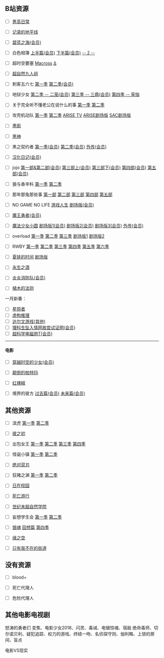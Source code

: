 ## B站资源

- [ ] <a href="https://www.bilibili.com/bangumi/media/md2680/">男高日常</a>  
- [ ] <a href="https://www.bilibili.com/bangumi/play/ss289/">记录的地平线</a>  

- [ ] <a href="https://www.bilibili.com/bangumi/media/md102312/">碧蓝之海(会员)</a>  
- [ ] 白色相簿  <a href="https://www.bilibili.com/bangumi/media/md1078">上半篇(会员)</a>  <a href="https://www.bilibili.com/bangumi/media/md28220987">下半篇(会员)</a>  <a href="https://www.bilibili.com/bangumi/media/md3516/">-- 2 --</a>  
- [ ] 超时空要塞  <a href="https://www.bilibili.com/bangumi/media/md1187/">Macross</a>  <a href="https://www.bilibili.com/bangumi/media/md3530/">Δ</a>  
- [ ] <a href="https://www.bilibili.com/bangumi/media/md5526">超自然九人组</a>  
- [ ] 刺客五六七  <a href="https://www.bilibili.com/bangumi/media/md6360/">第一季</a>  <a href="https://www.bilibili.com/bangumi/media/md28222513/">第二季(会员)</a>  
- [ ] 地狱少女  <a href="https://www.bilibili.com/bangumi/media/md28220983">第二季 -- 二笼(会员)</a>  <a href="https://www.bilibili.com/bangumi/media/md28220469">第三季 -- 三鼎(会员)</a>  <a href="https://www.bilibili.com/bangumi/media/md6341/">第四季 -- 宵伽</a>  
- [ ] 关于完全听不懂老公在说什么的事  <a href="https://www.bilibili.com/bangumi/media/md1530/">第一季</a>  <a href="https://www.bilibili.com/bangumi/media/md1655">第二季</a>  
- [ ] 攻壳机动队  <a href="https://www.bilibili.com/bangumi/media/md1564">第一季</a>  <a href="https://www.bilibili.com/bangumi/media/md1565">第二季</a>  <a href="https://www.bilibili.com/bangumi/media/md1568">ARISE TV</a>  <a href="https://www.bilibili.com/bangumi/media/md5180">ARISE剧场版</a>  <a href="https://www.bilibili.com/bangumi/media/md1566">SAC剧场版</a>  
- [ ] <a href="https://www.bilibili.com/bangumi/media/md2601">黑街</a>  
- [ ] <a href="https://www.bilibili.com/bangumi/media/md1102/">黑神</a>  
- [ ] 黑之契约者  <a href="https://www.bilibili.com/bangumi/media/md1064/">第一季(会员)</a>  <a href="https://www.bilibili.com/bangumi/media/md1065">第二季(会员)</a>  <a href="https://www.bilibili.com/bangumi/media/md1066/">外传(会员)</a>  
- [ ] <a href="https://www.bilibili.com/bangumi/media/md4314622">汉化日记(会员)</a>  
- [ ] jojo  <a href="https://www.bilibili.com/bangumi/media/md28223479">第一部&第二部(会员)</a>  <a href="https://www.bilibili.com/bangumi/media/md28223481">第三部上(会员)</a>  <a href="https://www.bilibili.com/bangumi/media/md28223483">第三部下(会员)</a>  <a href="https://www.bilibili.com/bangumi/media/md140552">第四部(会员)</a>  <a href="https://www.bilibili.com/bangumi/media/md135652">第五部(会员)</a>  
- [ ] 狼与香辛料  <a href="https://www.bilibili.com/bangumi/media/md1071/">第一季</a>  <a href="https://www.bilibili.com/bangumi/media/md1072">第二季</a>  
- [ ] 那年那兔那些事  <a href="https://www.bilibili.com/bangumi/media/md1689/">第一部</a>  <a href="https://www.bilibili.com/bangumi/media/md2967">第二部</a>  <a href="https://www.bilibili.com/bangumi/media/md5559">第三部</a>  <a href="https://www.bilibili.com/bangumi/media/md6018">第四部</a>  <a href="https://www.bilibili.com/bangumi/media/md28222617">第五部</a>  
- [ ] NO GAME NO LIFE  <a href="https://www.bilibili.com/bangumi/media/md184">游戏人生</a>  <a href="https://www.bilibili.com/bangumi/media/md28222224">剧场版(会员)</a>  
- [ ] <a href="https://www.bilibili.com/bangumi/media/md444/">魔王勇者(会员)</a>  
- [ ] <a href="https://www.bilibili.com/bangumi/media/md2539/">魔法少女小圆</a>  <a href="https://www.bilibili.com/bangumi/media/md28220103">剧场版1(会员)</a>  <a href="https://www.bilibili.com/bangumi/media/md28220104">剧场版2(会员)</a>  <a href="https://www.bilibili.com/bangumi/media/md28220105">剧场版3(会员)</a>  <a href="https://www.bilibili.com/bangumi/media/md28223817">外传(会员)</a>  
- [ ] overload  <a href="https://www.bilibili.com/bangumi/media/md2576">第一季</a>  <a href="https://www.bilibili.com/bangumi/media/md8792">第二季</a>  <a href="https://www.bilibili.com/bangumi/media/md102252">第三季</a>  <a href="https://www.bilibili.com/bangumi/media/md91972">剧场版1</a>  <a href="https://www.bilibili.com/bangumi/media/md113152">剧场版2</a>  
- [ ] RWBY  <a href="https://www.bilibili.com/bangumi/media/md333/">第一季</a>  <a href="https://www.bilibili.com/bangumi/media/md334">第二季</a>  <a href="https://www.bilibili.com/bangumi/media/md2894">第三季</a>  <a href="https://www.bilibili.com/bangumi/media/md5636">第四季</a>  <a href="https://www.bilibili.com/bangumi/media/md7552">第五季</a>  <a href="https://www.bilibili.com/bangumi/media/md2430940">第六季</a>  
- [ ] <a href="https://www.bilibili.com/bangumi/media/md3339/">夏娃的时间</a>  <a href="https://www.bilibili.com/bangumi/media/md2004">剧场版</a>  
- [ ] <a href="https://www.bilibili.com/bangumi/media/md1359/">永生之酒</a>  
- [ ] <a href="https://www.bilibili.com/bangumi/media/md28221335/">炎炎消防队(会员)</a>  
- [ ] <a href="https://www.bilibili.com/bangumi/media/md2659/">植木的法则</a>  

一月新番：

- [ ] <a href="https://www.bilibili.com/bangumi/media/md28224117/">星掠者</a>  
- [ ] <a href="https://www.bilibili.com/bangumi/media/md28224145/">虚构推理</a>  
- [ ] <a href="http://www.yhdm.tv/show/4760.html">达尔文游戏(其他)</a>  
- [ ] <a href="https://www.bilibili.com/bangumi/media/md28223860/">理科生坠入情网故尝试证明(会员)</a>  
- [ ] <a href="https://www.bilibili.com/bangumi/media/md28224095/">超科学电磁炮T(会员)</a>  

------

#### 电影

- [ ] <a href="https://www.bilibili.com/bangumi/media/md2687/">穿越时空的少女(会员)</a>  
- [ ] <a href="https://www.bilibili.com/bangumi/media/md3668/">颠倒的帕特玛</a>  
- [ ] <a href="https://www.bilibili.com/video/av4887477">红辣椒</a>  
- [ ] 境界的彼方  <a href="https://www.bilibili.com/bangumi/media/md3366">过去篇(会员)</a>  <a href="https://www.bilibili.com/bangumi/media/md2844/">未来篇(会员)</a>  



## 其他资源

- [ ] 滨虎  <a href="http://www.yhdm.tv/show/1327.html">第一季</a>  <a href="http://www.yhdm.tv/show/1328.html">第二季</a>  
- [ ] <a href="http://www.yhdm.tv/show/4112.html">彼之初</a>  
- [ ] 出包女王  <a href="http://www.yhdm.tv/show/3722.html">第一季</a>  <a href="http://www.yhdm.tv/show/3720.html">第二季</a>  <a href="http://www.yhdm.tv/show/3719.html">第三季</a>  <a href="http://www.yhdm.tv/show/3721.html">第四季</a>  
- [ ] 怪诞小镇  <a href="http://www.yhdm.tv/show/4582.html">第一季</a>  <a href="http://www.yhdm.tv/show/4583.html">第二季</a>  
- [ ] <a href="http://www.yhdm.tv/show/1152.html">绝对双刃</a>  
- [ ] 狂赌之渊  <a href="http://www.yhdm.tv/show/3890.html">第一季</a>  <a href="http://www.yhdm.tv/show/4370.html">第二季</a>  
- [ ] <a href="http://www.yhdm.tv/show/3728.html">日在校园</a>  
- [ ] <a href="http://www.yhdm.tv/show/1201.html">死亡游行</a>  
- [ ] <a href="http://www.yhdm.tv/show/79.html">世纪末超自然学院</a>  
- [ ] 妄想学生会  <a href="http://www.yhdm.tv/show/524.html">第一季</a>  <a href="http://www.yhdm.tv/show/1621.html">第二季</a>  
- [ ] <a href="http://www.yhdm.tv/show/1223.html">银魂</a>  <a href="http://www.yhdm.tv/show/3868.html">回想篇</a>  <a href="http://www.yhdm.tv/show/1237.html">第四季</a>  
- [ ] <a href="http://www.yhdm.tv/show/3746.html">缘之空</a>  
- [ ] <a href="http://www.yhdm.tv/show/2499.html">只有我不在的街道</a>  



## 没有资源

- [ ] blood+
- [ ] 死亡代理人
- [ ] 危险代理人



## 其他电影电视剧

怒涛的勇者们
变焦、电影少女2018、闪灵、毒诫、电锯惊魂、宿敌
绝命毒师、切尔诺贝利、疑犯追踪、权力的游戏、终结一吻、名侦探守则、伽利略、上锁的房间、盲点

电影VS现实




